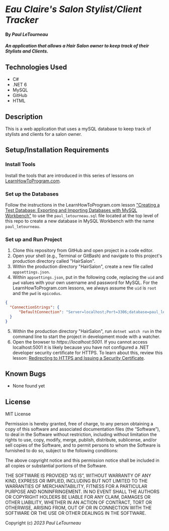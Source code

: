 # _Eau Claire's Salon Stylist/Client Tracker_

#### By _Paul LeTourneau_

#### _An application that allows a Hair Salon owner to keep track of their Stylists and Clients._

## Technologies Used

* C#
* .NET 6
* MySQL
* GitHub
* HTML

## Description

This is a web application that uses a mySQL database to keep track of stylists and clients for a salon owner.

## Setup/Installation Requirements

### Install Tools
Install the tools that are introduced in this series of lessons on [LearnHowToProgram.com](https://www.learnhowtoprogram.com/c-and-net/getting-started-with-c).

### Set up the Databases
Follow the instructions in the LearnHowToProgram.com lesson ["Creating a Test Database: Exporting and Importing Databases with MySQL Workbench"](https://www.learnhowtoprogram.com/c-and-net/database-basics/creating-a-test-database-exporting-and-importing-databases-with-mysql-workbench) to use the `paul_letourneau.sql` file located at the top level of this repo to create a new database in MySQL Workbench with the name `paul_letourneau`.

### Set up and Run Project

1. Clone this repository from GitHub and open project in a code editor. 
2. Open your shell (e.g., Terminal or GitBash) and navigate to this project's production directory called "HairSalon". 
3. Within the production directory "HairSalon", create a new file called `appsettings.json`. 
4. Within `appsettings.json`, put in the following code, replacing the `uid` and `pwd` values with your own username and password for MySQL. For the LearnHowToProgram.com lessons, we always assume the `uid` is `root` and the `pwd` is `epicodus`.
```json
{
  "ConnectionStrings": {
      "DefaultConnection": "Server=localhost;Port=3306;database=paul_letourneau;uid=root;pwd=epicodus;"
  }
}
```
5. Within the production directory "HairSalon", run `dotnet watch run` in the command line to start the project in development mode with a watcher.
6. Open the browser to _https://localhost:5001_. If you cannot access localhost:5001 it is likely because you have not configured a .NET developer security certificate for HTTPS. To learn about this, review this lesson: [Redirecting to HTTPS and Issuing a Security Certificate](https://www.learnhowtoprogram.com/c-and-net/basic-web-applications/redirecting-to-https-and-issuing-a-security-certificate).

## Known Bugs

* None found yet

## License

MIT License

Permission is hereby granted, free of charge, to any person obtaining a copy of this software and associated documentation files (the “Software”), to deal in the Software without restriction, including without limitation the rights to use, copy, modify, merge, publish, distribute, sublicense, and/or sell copies of the Software, and to permit persons to whom the Software is furnished to do so, subject to the following conditions:

The above copyright notice and this permission notice shall be included in all copies or substantial portions of the Software.

THE SOFTWARE IS PROVIDED “AS IS”, WITHOUT WARRANTY OF ANY KIND, EXPRESS OR IMPLIED, INCLUDING BUT NOT LIMITED TO THE WARRANTIES OF MERCHANTABILITY, FITNESS FOR A PARTICULAR PURPOSE AND NONINFRINGEMENT. IN NO EVENT SHALL THE AUTHORS OR COPYRIGHT HOLDERS BE LIABLE FOR ANY CLAIM, DAMAGES OR OTHER LIABILITY, WHETHER IN AN ACTION OF CONTRACT, TORT OR OTHERWISE, ARISING FROM, OUT OF OR IN CONNECTION WITH THE SOFTWARE OR THE USE OR OTHER DEALINGS IN THE SOFTWARE.

Copyright (c) _2023_ _Paul LeTourneau_